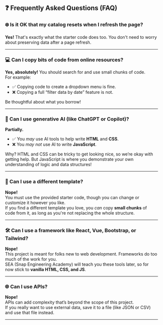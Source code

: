 ## ❓ Frequently Asked Questions (FAQ)

### ❄️ Is it OK that my catalog resets when I refresh the page?
**Yes!** That's exactly what the starter code does too. You don't need to worry about preserving data after a page refresh.

---

### 💻 Can I copy bits of code from online resources?
**Yes, absolutely!** You should search for and use small chunks of code.  
For example:
- ✅ Copying code to create a dropdown menu is fine.  
- ❌ Copying a full “filter data by date” feature is not.

Be thoughtful about what you borrow!

---

### 🤖 Can I use generative AI (like ChatGPT or Copilot)?
**Partially.**  
- ✅ You *may* use AI tools to help write **HTML** and **CSS**.  
- ❌ You *may not* use AI to write **JavaScript**.

Why? HTML and CSS can be tricky to get looking nice, so we’re okay with getting help. But JavaScript is where you demonstrate your own understanding of logic and data structures!

---

### 🧰 Can I use a different template?
**Nope!**  
You must use the provided starter code, though you can change or customize it however you like.  
If you find a different template you love, you *can* copy **small chunks** of code from it, as long as you're not replacing the whole structure.

---

### 🛠️ Can I use a framework like React, Vue, Bootstrap, or Tailwind?
**Nope!**  
This project is meant for folks new to web development. Frameworks do too much of the work for you.  
SEA (Snap Engineering Academy) will teach you these tools later, so for now stick to **vanilla HTML, CSS, and JS**.

---

### 🌐 Can I use APIs?
**Nope!**  
APIs can add complexity that’s beyond the scope of this project.  
If you really want to use external data, save it to a file (like JSON or CSV) and use that file instead.

---
